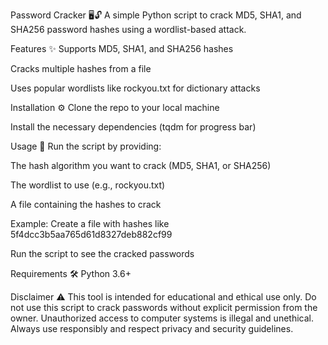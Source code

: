 Password Cracker 🖥️🔓 A simple Python script to crack MD5, SHA1, and SHA256 password hashes using a wordlist-based attack.

Features ✨ Supports MD5, SHA1, and SHA256 hashes

Cracks multiple hashes from a file

Uses popular wordlists like rockyou.txt for dictionary attacks

Installation ⚙️ Clone the repo to your local machine

Install the necessary dependencies (tqdm for progress bar)

Usage 📂 Run the script by providing:

The hash algorithm you want to crack (MD5, SHA1, or SHA256)

The wordlist to use (e.g., rockyou.txt)

A file containing the hashes to crack

Example: Create a file with hashes like 5f4dcc3b5aa765d61d8327deb882cf99

Run the script to see the cracked passwords

Requirements 🛠️ Python 3.6+

Disclaimer ⚠️ This tool is intended for educational and ethical use only. Do not use this script to crack passwords without explicit permission from the owner. Unauthorized access to computer systems is illegal and unethical. Always use responsibly and respect privacy and security guidelines.
